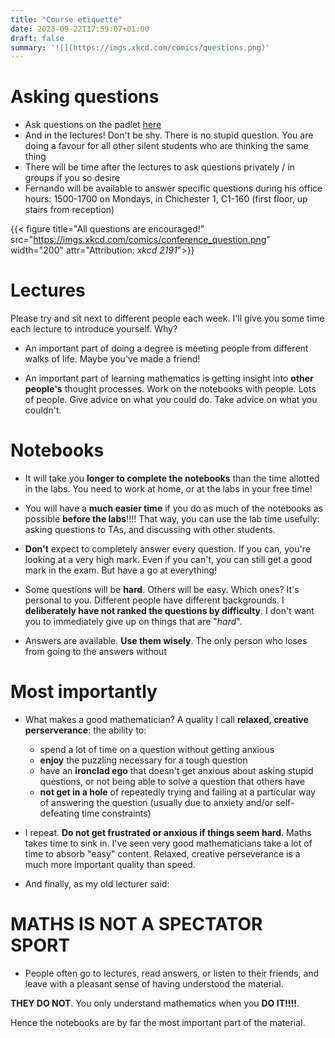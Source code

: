```yaml
---
title: "Course etiquette"
date: 2023-09-22T17:59:07+01:00
draft: false
summary: '![](https://imgs.xkcd.com/comics/questions.png)'
---
```



# Asking questions
- Ask questions on the padlet [here](https://uofsussex.padlet.org/draman2/mcmcs-23-24-nobpvtdw6hzblkkg) 
- And in the lectures! Don't be shy. There is no stupid question. You are doing a favour for all other silent students who are thinking the same thing
- There will be time after the lectures to ask questions privately / in groups if you so desire
- Fernando will be available to answer specific questions during his office hours: 1500-1700 on Mondays, in Chichester 1, C1-160 (first floor, up stairs from reception) 


{{< figure title="All questions are encouraged!" src="https://imgs.xkcd.com/comics/conference_question.png" width="200"  attr="Attribution: *xkcd 2191*">}}



# Lectures
Please try and sit next to different people each week. I'll give you some time each lecture to introduce yourself. Why? 
- An important part of doing a degree is meeting people from different walks of life. Maybe you've made a friend!

- An important part of learning mathematics is getting insight into **other people's** thought processes. Work on the notebooks with people. Lots of people. Give advice on what you could do. Take advice on what you couldn't. 

# Notebooks
- It will take you **longer to complete the notebooks** than the time allotted in the labs. You need to work at home, or at the labs in your free time!

- You will have a **much easier time** if you do as much of the notebooks as possible **before the labs**!!!! That way, you can use the lab time usefully: asking questions to TAs, and discussing with other students. 

- **Don't** expect to completely answer every question. If you can, you're looking at a very high mark. Even if you can't, you can still get a good mark in the exam. But have a go at everything!

- Some questions will be **hard**. Others will be easy. Which ones? It's personal to you. Different people have different backgrounds. I **deliberately have not ranked the questions by difficulty**. I don't want you to immediately give up on things that are "*hard*".

- Answers are available. **Use them wisely**. The only person who loses from going to the answers without

# Most importantly

- What makes a good mathematician? A quality I call **relaxed, creative perserverance**: the ability to:
    - spend a lot of time on a question without getting anxious
    - **enjoy** the puzzling necessary for a tough question
    - have an **ironclad ego** that doesn't get anxious about asking stupid questions, or not being able to solve a question that others have
    - **not get in a hole** of repeatedly trying and failing at a particular way of answering the question (usually due to anxiety and/or self-defeating time constraints)


 - I repeat. **Do not get frustrated or anxious if things seem hard**. Maths takes time to sink in. I've seen very good mathematicians take a lot of time to absorb "easy" content. Relaxed, creative perseverance is a much more important quality than speed.

 - And finally, as my old lecturer said:

 # MATHS IS NOT A SPECTATOR SPORT

 - People often go to lectures, read answers, or listen to their friends, and leave with a pleasant sense of having understood the material. 
 
 **THEY DO NOT**. You only understand mathematics when you **DO IT!!!!**.
 
Hence the notebooks are by far the most important part of the material.